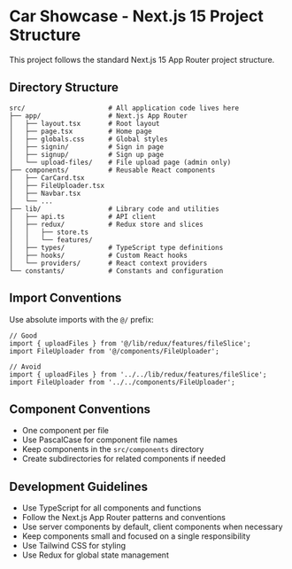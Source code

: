 # Car Showcase - Next.js 15 Project Structure

This project follows the standard Next.js 15 App Router project structure.

## Directory Structure

```
src/                     # All application code lives here
├── app/                 # Next.js App Router
│   ├── layout.tsx       # Root layout
│   ├── page.tsx         # Home page
│   ├── globals.css      # Global styles
│   ├── signin/          # Sign in page
│   ├── signup/          # Sign up page
│   └── upload-files/    # File upload page (admin only)
├── components/          # Reusable React components
│   ├── CarCard.tsx
│   ├── FileUploader.tsx
│   ├── Navbar.tsx
│   └── ...
├── lib/                 # Library code and utilities
│   ├── api.ts           # API client
│   ├── redux/           # Redux store and slices
│   │   ├── store.ts     
│   │   └── features/
│   ├── types/           # TypeScript type definitions
│   ├── hooks/           # Custom React hooks
│   └── providers/       # React context providers
└── constants/           # Constants and configuration
```

## Import Conventions

Use absolute imports with the `@/` prefix:

```tsx
// Good
import { uploadFiles } from '@/lib/redux/features/fileSlice';
import FileUploader from '@/components/FileUploader';

// Avoid
import { uploadFiles } from '../../lib/redux/features/fileSlice';
import FileUploader from '../../components/FileUploader';
```

## Component Conventions

- One component per file
- Use PascalCase for component file names
- Keep components in the `src/components` directory
- Create subdirectories for related components if needed

## Development Guidelines

- Use TypeScript for all components and functions
- Follow the Next.js App Router patterns and conventions
- Use server components by default, client components when necessary
- Keep components small and focused on a single responsibility
- Use Tailwind CSS for styling
- Use Redux for global state management 